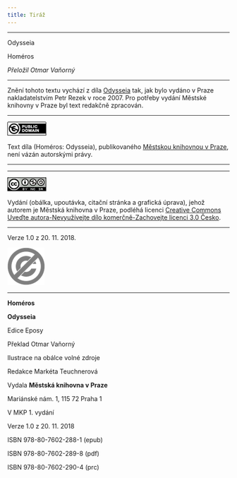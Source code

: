 ```yaml
---
title: Tiráž
---
```


***

Odysseia

Homéros

_Přeložil Otmar Vaňorný_


***

Znění tohoto textu vychází z díla [Odysseia](https://search.mlp.cz/cz/titul/odysseia/2661055/) tak, jak bylo vydáno v Praze nakladatelstvím Petr Rezek v roce 2007. Pro potřeby vydání Městské knihovny v Praze byl text redakčně zpracován.

* * *

[![0](./resources/image001.jpg)](http://creativecommons.org/publicdomain/mark/1.0/deed.cs)

Text díla (Homéros: Odysseia), publikovaného [Městskou knihovnou v Praze](https://www.mlp.cz/cz/), není vázán autorskými právy.

* * *

* * *

[![0](./resources/image002.jpg)](http://creativecommons.org/licenses/by-nc-sa/3.0/cz/)

Vydání (obálka, upoutávka, citační stránka a grafická úprava), jehož autorem je Městská knihovna v Praze, podléhá licenci [Creative Commons Uveďte autora-Nevyužívejte dílo komerčně-Zachovejte licenci 3.0 Česko](https://creativecommons.org/licenses/by-nc-sa/3.0/cz/).

* * *

Verze 1.0 z 20. 11. 2018.

![0](./resources/image003.png)


***

**Homéros**

**Odysseia**

Edice Eposy

Překlad Otmar Vaňorný

Ilustrace na obálce volné zdroje

Redakce Markéta Teuchnerová

Vydala **Městská knihovna v Praze**

Mariánské nám. 1, 115 72 Praha 1

V MKP 1. vydání

Verze 1.0 z 20. 11. 2018

ISBN 978-80-7602-288-1 (epub)

ISBN 978-80-7602-289-8 (pdf)

ISBN 978-80-7602-290-4 (prc)
